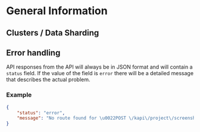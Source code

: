# General Information

## Clusters / Data Sharding

## Error handling

API responses from the API will always be in JSON format and will contain a `status` field. If the value of the field is `error` there will be a detailed message that describes the actual problem.

### Example

```json
{
    "status": "error",
    "message": "No route found for \u0022POST \/kapi\/project\/screenshots\/system\u0022"
}
```
